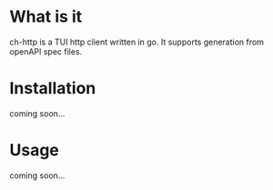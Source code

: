# What is it 

ch-http is a TUI http client written in go. It supports generation from openAPI spec files. 

# Installation

coming soon...

# Usage 

coming soon...
